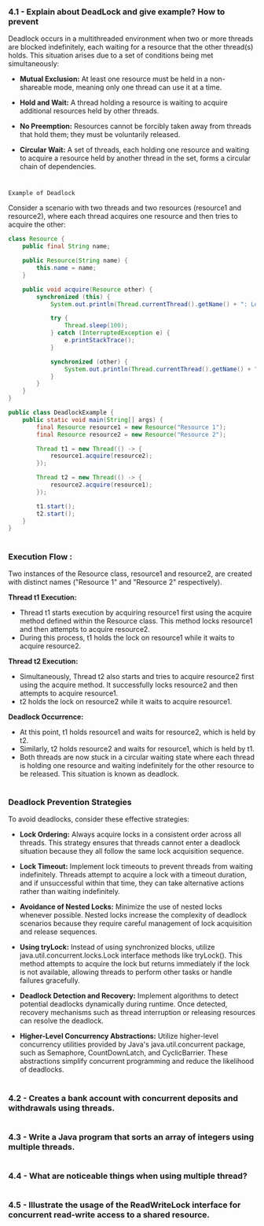 ### 4.1 - Explain about DeadLock and give example? How to prevent
Deadlock occurs in a multithreaded environment when two or more threads are blocked indefinitely, each waiting for a resource that the other thread(s) holds. This situation arises due to a set of conditions being met simultaneously:
- **Mutual Exclusion:** At least one resource must be held in a non-shareable mode, meaning only one thread can use it at a time.

- **Hold and Wait:** A thread holding a resource is waiting to acquire additional resources held by other threads.

- **No Preemption:** Resources cannot be forcibly taken away from threads that hold them; they must be voluntarily released.

- **Circular Wait:** A set of threads, each holding one resource and waiting to acquire a resource held by another thread in the set, forms a circular chain of dependencies.
#
`Example of Deadlock`

Consider a scenario with two threads and two resources (resource1 and resource2), where each thread acquires one resource and then tries to acquire the other:

```java
class Resource {
    public final String name;

    public Resource(String name) {
        this.name = name;
    }

    public void acquire(Resource other) {
        synchronized (this) {
            System.out.println(Thread.currentThread().getName() + ": Locked " + this.name);

            try {
                Thread.sleep(100); 
            } catch (InterruptedException e) {
                e.printStackTrace();
            }

            synchronized (other) {
                System.out.println(Thread.currentThread().getName() + ": Locked " + other.name);
            }
        }
    }
}

public class DeadlockExample {
    public static void main(String[] args) {
        final Resource resource1 = new Resource("Resource 1");
        final Resource resource2 = new Resource("Resource 2");

        Thread t1 = new Thread(() -> {
            resource1.acquire(resource2);
        });

        Thread t2 = new Thread(() -> {
            resource2.acquire(resource1);
        });

        t1.start();
        t2.start();
    }
}

```
#
### Execution Flow :

Two instances of the Resource class, resource1 and resource2, are created with distinct names ("Resource 1" and "Resource 2" respectively).

**Thread t1 Execution:**
    
- Thread t1 starts execution by acquiring resource1 first using the acquire method defined within the Resource class. This method locks resource1 and then attempts to acquire resource2.
- During this process, t1 holds the lock on resource1 while it waits to acquire resource2.

**Thread t2 Execution:**

- Simultaneously, Thread t2 also starts and tries to acquire resource2 first using the acquire method. It successfully locks resource2 and then attempts to acquire resource1.
- t2 holds the lock on resource2 while it waits to acquire resource1.

**Deadlock Occurrence:**

- At this point, t1 holds resource1 and waits for resource2, which is held by t2.
- Similarly, t2 holds resource2 and waits for resource1, which is held by t1.
- Both threads are now stuck in a circular waiting state where each thread is holding one resource and waiting indefinitely for the other resource to be released. This situation is known as deadlock.

#
### **Deadlock Prevention Strategies**
To avoid deadlocks, consider these effective strategies:

- **Lock Ordering:** Always acquire locks in a consistent order across all threads. This strategy ensures that threads cannot enter a deadlock situation because they all follow the same lock acquisition sequence.

- **Lock Timeout:** Implement lock timeouts to prevent threads from waiting indefinitely. Threads attempt to acquire a lock with a timeout duration, and if unsuccessful within that time, they can take alternative actions rather than waiting indefinitely.

- **Avoidance of Nested Locks:** Minimize the use of nested locks whenever possible. Nested locks increase the complexity of deadlock scenarios because they require careful management of lock acquisition and release sequences.

- **Using tryLock:** Instead of using synchronized blocks, utilize java.util.concurrent.locks.Lock interface methods like tryLock(). This method attempts to acquire the lock but returns immediately if the lock is not available, allowing threads to perform other tasks or handle failures gracefully.

- **Deadlock Detection and Recovery:** Implement algorithms to detect potential deadlocks dynamically during runtime. Once detected, recovery mechanisms such as thread interruption or releasing resources can resolve the deadlock.

- **Higher-Level Concurrency Abstractions:** Utilize higher-level concurrency utilities provided by Java's java.util.concurrent package, such as Semaphore, CountDownLatch, and CyclicBarrier. These abstractions simplify concurrent programming and reduce the likelihood of deadlocks.

#
### 4.2 - Creates a bank account with concurrent deposits and withdrawals using threads.


#
### 4.3 - Write a Java program that sorts an array of integers using multiple threads.


#
### 4.4 - What are noticeable things when using multiple thread?



#
### 4.5 - Illustrate the usage of the ReadWriteLock interface for concurrent read-write access to a shared resource.
